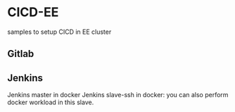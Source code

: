 # CICD-EE

samples to setup CICD in EE cluster

## Gitlab

## Jenkins
Jenkins master in docker
Jenkins slave-ssh in docker:  you can also perform docker workload in this slave.
